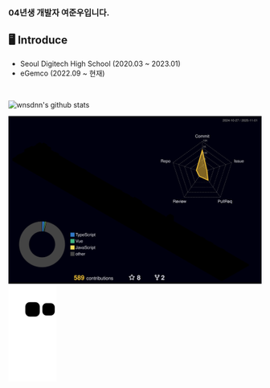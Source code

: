 <!--
**wnsdnn/wnsdnn** is a ✨ _special_ ✨ repository because its `README.md` (this file) appears on your GitHub profile.

Here are some ideas to get you started:

- 🔭 I’m currently working on ...
- 🌱 I’m currently learning ...
- 👯 I’m looking to collaborate on ...
- 🤔 I’m looking for help with ...
- 💬 Ask me about ...
- 📫 How to reach me: ...
- 😄 Pronouns: ...
- ⚡ Fun fact: ...
-->

### 04년생 개발자 여준우입니다.

## 🖥 Introduce
 - Seoul Digitech High School (2020.03 ~ 2023.01)
 - eGemco (2022.09 ~ 현재)


<br>

<!-- [![Hits](https://hits.seeyoufarm.com/api/count/incr/badge.svg?url=https%3A%2F%2Fgithub.com%2Fwnsdnn&count_bg=%2379C83D&title_bg=%23555555&icon=&icon_color=%23E7E7E7&title=hits&edge_flat=false)](https://hits.seeyoufarm.com) -->
![wnsdnn's github stats](https://github-readme-stats.vercel.app/api?username=wnsdnn&show_icons=true)
<!-- [![wnsdnn's github stats](https://github-readme-stats.vercel.app/api/top-langs/?username=wnsdnn&show_icons=true&hide_border=true&title_color=004386&icon_color=004386&layout=compact)](https://github.com/wnsdnn) -->

![](./profile-3d-contrib/profile-night-rainbow.svg)
![snake gif](https://github.com/wnsdnn/wnsdnn/blob/output/github-contribution-grid-snake.svg)




<!--START_SECTION:waka-->
<!--END_SECTION:waka-->
